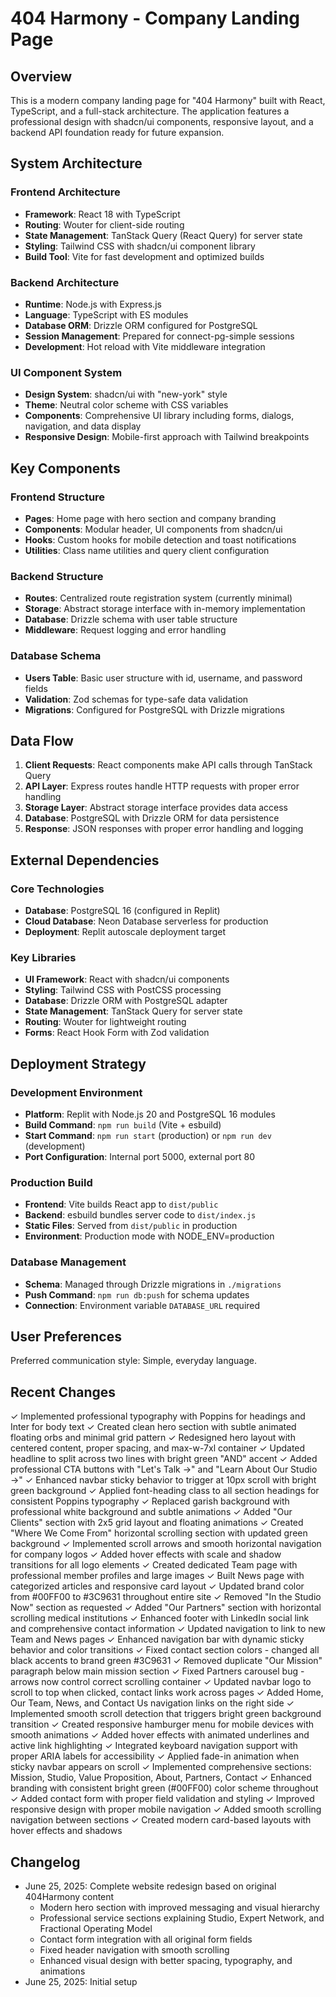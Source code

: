 # 404 Harmony - Company Landing Page

## Overview

This is a modern company landing page for "404 Harmony" built with React, TypeScript, and a full-stack architecture. The application features a professional design with shadcn/ui components, responsive layout, and a backend API foundation ready for future expansion.

## System Architecture

### Frontend Architecture
- **Framework**: React 18 with TypeScript
- **Routing**: Wouter for client-side routing
- **State Management**: TanStack Query (React Query) for server state
- **Styling**: Tailwind CSS with shadcn/ui component library
- **Build Tool**: Vite for fast development and optimized builds

### Backend Architecture
- **Runtime**: Node.js with Express.js
- **Language**: TypeScript with ES modules
- **Database ORM**: Drizzle ORM configured for PostgreSQL
- **Session Management**: Prepared for connect-pg-simple sessions
- **Development**: Hot reload with Vite middleware integration

### UI Component System
- **Design System**: shadcn/ui with "new-york" style
- **Theme**: Neutral color scheme with CSS variables
- **Components**: Comprehensive UI library including forms, dialogs, navigation, and data display
- **Responsive Design**: Mobile-first approach with Tailwind breakpoints

## Key Components

### Frontend Structure
- **Pages**: Home page with hero section and company branding
- **Components**: Modular header, UI components from shadcn/ui
- **Hooks**: Custom hooks for mobile detection and toast notifications
- **Utilities**: Class name utilities and query client configuration

### Backend Structure
- **Routes**: Centralized route registration system (currently minimal)
- **Storage**: Abstract storage interface with in-memory implementation
- **Database**: Drizzle schema with user table structure
- **Middleware**: Request logging and error handling

### Database Schema
- **Users Table**: Basic user structure with id, username, and password fields
- **Validation**: Zod schemas for type-safe data validation
- **Migrations**: Configured for PostgreSQL with Drizzle migrations

## Data Flow

1. **Client Requests**: React components make API calls through TanStack Query
2. **API Layer**: Express routes handle HTTP requests with proper error handling
3. **Storage Layer**: Abstract storage interface provides data access
4. **Database**: PostgreSQL with Drizzle ORM for data persistence
5. **Response**: JSON responses with proper error handling and logging

## External Dependencies

### Core Technologies
- **Database**: PostgreSQL 16 (configured in Replit)
- **Cloud Database**: Neon Database serverless for production
- **Deployment**: Replit autoscale deployment target

### Key Libraries
- **UI Framework**: React with shadcn/ui components
- **Styling**: Tailwind CSS with PostCSS processing
- **Database**: Drizzle ORM with PostgreSQL adapter
- **State Management**: TanStack Query for server state
- **Routing**: Wouter for lightweight routing
- **Forms**: React Hook Form with Zod validation

## Deployment Strategy

### Development Environment
- **Platform**: Replit with Node.js 20 and PostgreSQL 16 modules
- **Build Command**: `npm run build` (Vite + esbuild)
- **Start Command**: `npm run start` (production) or `npm run dev` (development)
- **Port Configuration**: Internal port 5000, external port 80

### Production Build
- **Frontend**: Vite builds React app to `dist/public`
- **Backend**: esbuild bundles server code to `dist/index.js`
- **Static Files**: Served from `dist/public` in production
- **Environment**: Production mode with NODE_ENV=production

### Database Management
- **Schema**: Managed through Drizzle migrations in `./migrations`
- **Push Command**: `npm run db:push` for schema updates
- **Connection**: Environment variable `DATABASE_URL` required

## User Preferences

Preferred communication style: Simple, everyday language.

## Recent Changes

✓ Implemented professional typography with Poppins for headings and Inter for body text
✓ Created clean hero section with subtle animated floating orbs and minimal grid pattern
✓ Redesigned hero layout with centered content, proper spacing, and max-w-7xl container
✓ Updated headline to split across two lines with bright green "AND" accent
✓ Added professional CTA buttons with "Let's Talk →" and "Learn About Our Studio →"
✓ Enhanced navbar sticky behavior to trigger at 10px scroll with bright green background
✓ Applied font-heading class to all section headings for consistent Poppins typography
✓ Replaced garish background with professional white background and subtle animations
✓ Added "Our Clients" section with 2x5 grid layout and floating animations
✓ Created "Where We Come From" horizontal scrolling section with updated green background
✓ Implemented scroll arrows and smooth horizontal navigation for company logos
✓ Added hover effects with scale and shadow transitions for all logo elements
✓ Created dedicated Team page with professional member profiles and large images
✓ Built News page with categorized articles and responsive card layout
✓ Updated brand color from #00FF00 to #3C9631 throughout entire site
✓ Removed "In the Studio Now" section as requested
✓ Added "Our Partners" section with horizontal scrolling medical institutions
✓ Enhanced footer with LinkedIn social link and comprehensive contact information
✓ Updated navigation to link to new Team and News pages
✓ Enhanced navigation bar with dynamic sticky behavior and color transitions
✓ Fixed contact section colors - changed all black accents to brand green #3C9631
✓ Removed duplicate "Our Mission" paragraph below main mission section
✓ Fixed Partners carousel bug - arrows now control correct scrolling container
✓ Updated navbar logo to scroll to top when clicked, contact links work across pages
✓ Added Home, Our Team, News, and Contact Us navigation links on the right side
✓ Implemented smooth scroll detection that triggers bright green background transition
✓ Created responsive hamburger menu for mobile devices with smooth animations
✓ Added hover effects with animated underlines and active link highlighting
✓ Integrated keyboard navigation support with proper ARIA labels for accessibility
✓ Applied fade-in animation when sticky navbar appears on scroll
✓ Implemented comprehensive sections: Mission, Studio, Value Proposition, About, Partners, Contact
✓ Enhanced branding with consistent bright green (#00FF00) color scheme throughout
✓ Added contact form with proper field validation and styling
✓ Improved responsive design with proper mobile navigation
✓ Added smooth scrolling navigation between sections
✓ Created modern card-based layouts with hover effects and shadows

## Changelog

- June 25, 2025: Complete website redesign based on original 404Harmony content
  - Modern hero section with improved messaging and visual hierarchy
  - Professional service sections explaining Studio, Expert Network, and Fractional Operating Model
  - Contact form integration with all original form fields
  - Fixed header navigation with smooth scrolling
  - Enhanced visual design with better spacing, typography, and animations
- June 25, 2025: Initial setup